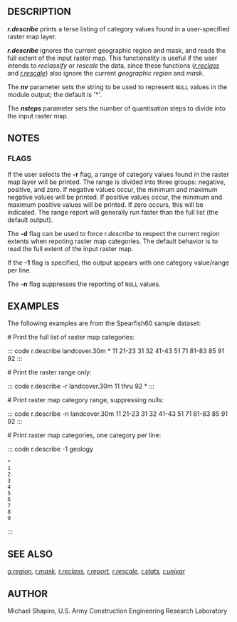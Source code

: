 ## DESCRIPTION

***r.describe*** prints a terse listing of category values found in a
user-specified raster map layer.

***r.describe*** ignores the current geographic region and mask, and
reads the full extent of the input raster map. This functionality is
useful if the user intends to *reclassify* or *rescale* the data, since
these functions (*[r.reclass](r.reclass.html)* and
*[r.rescale](r.rescale.html)*) also ignore the current *geographic
region* and *mask*.

The ***nv*** parameter sets the string to be used to represent `NULL`
values in the module output; the default is \'\*\'.

The ***nsteps*** parameter sets the number of quantisation steps to
divide into the input raster map.

## NOTES

### FLAGS

If the user selects the **-r** flag, a range of category values found in
the raster map layer will be printed. The range is divided into three
groups: negative, positive, and zero. If negative values occur, the
minimum and maximum negative values will be printed. If positive values
occur, the minimum and maximum positive values will be printed. If zero
occurs, this will be indicated. The range report will generally run
faster than the full list (the default output).

The **-d** flag can be used to force *r.describe* to respect the current
region extents when repoting raster map categories. The default behavior
is to read the full extent of the input raster map.

If the **-1** flag is specified, the output appears with one category
value/range per line.

The **-n** flag suppresses the reporting of `NULL` values.

## EXAMPLES

The following examples are from the Spearfish60 sample dataset:

\# Print the full list of raster map categories:

::: code
    r.describe landcover.30m
    * 11 21-23 31 32 41-43 51 71 81-83 85 91 92
:::

\# Print the raster range only:

::: code
    r.describe -r landcover.30m
    11 thru 92
    *
:::

\# Print raster map category range, suppressing nulls:

::: code
    r.describe -n landcover.30m
    11 21-23 31 32 41-43 51 71 81-83 85 91 92
:::

\# Print raster map categories, one category per line:

::: code
    r.describe -1 geology

    *
    1
    2
    3
    4
    5
    6
    7
    8
    9
:::

## SEE ALSO

*[g.region](g.region.html), [r.mask](r.mask.html),
[r.reclass](r.reclass.html), [r.report](r.report.html),
[r.rescale](r.rescale.html), [r.stats](r.stats.html),
[r.univar](r.univar.html)*

## AUTHOR

Michael Shapiro, U.S. Army Construction Engineering Research Laboratory
